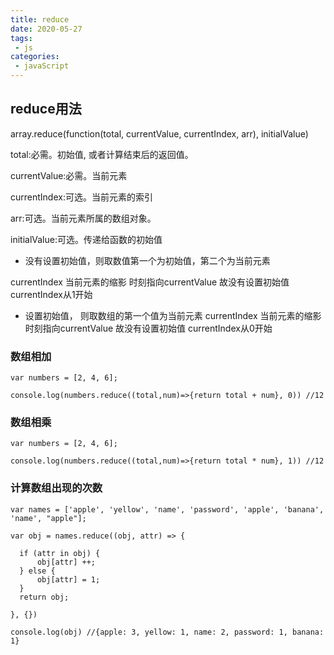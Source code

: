 ```yaml
---
title: reduce
date: 2020-05-27
tags:
 - js
categories: 
 - javaScript
---
```


## reduce用法
array.reduce(function(total, currentValue, currentIndex, arr), initialValue)

total:必需。初始值, 或者计算结束后的返回值。

currentValue:必需。当前元素

currentIndex:可选。当前元素的索引

arr:可选。当前元素所属的数组对象。

initialValue:可选。传递给函数的初始值

* 没有设置初始值，则取数值第一个为初始值，第二个为当前元素

currentIndex 当前元素的缩影 时刻指向currentValue  故没有设置初始值  currentIndex从1开始

* 设置初始值， 则取数组的第一个值为当前元素     currentIndex 当前元素的缩影 时刻指向currentValue  故没有设置初始值  currentIndex从0开始


### 数组相加

```
var numbers = [2, 4, 6];

console.log(numbers.reduce((total,num)=>{return total + num}, 0)) //12

```


### 数组相乘

```
var numbers = [2, 4, 6];

console.log(numbers.reduce((total,num)=>{return total * num}, 1)) //12

```

### 计算数组出现的次数

```
var names = ['apple', 'yellow', 'name', 'password', 'apple', 'banana', 'name', "apple"];

var obj = names.reduce((obj, attr) => {

  if (attr in obj) {
      obj[attr] ++;
  } else {
      obj[attr] = 1;
  }
  return obj;
  
}, {})

console.log(obj) //{apple: 3, yellow: 1, name: 2, password: 1, banana: 1}
```